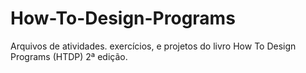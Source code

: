 # How-To-Design-Programs
Arquivos de atividades. exercícios, e projetos do livro How To Design Programs (HTDP) 2ª edição.
